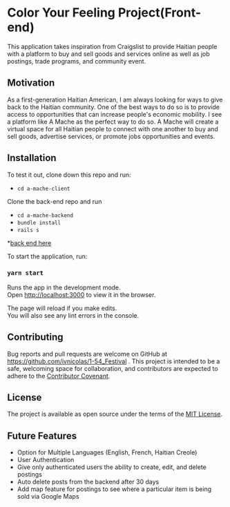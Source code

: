# Color Your Feeling Project(Front-end)

This application takes  inspiration from Craigslist to provide Haitian people with a platform to buy and sell goods and services online as well as job postings, trade programs, and community event. 

## Motivation 

As a first-generation Haitian American, I am always looking for ways to give back to the Haitian community. One of the best ways to do so is to provide access to opportunities that can increase people's economic mobility. I see a platform like A Mache as the perfect way to do so. A Mache will create a virtual space for all Haitian people to connect with one another to buy and sell goods, advertise services, or promote jobs opportunities and events.

## Installation
To test it out, clone down this repo and run:
- `cd a-mache-client`

Clone the back-end repo and run 
- `cd a-mache-backend`
- `bundle install`
- `rails s` 

*[back end here](https://github.com/ivnicolas/a-mache-backend)

To start the application, run:
### `yarn start`

Runs the app in the development mode.\
Open [http://localhost:3000](http://localhost:3000) to view it in the browser.

The page will reload if you make edits.\
You will also see any lint errors in the console.

## Contributing 

Bug reports and pull requests are welcome on GitHub at https://github.com/ivnicolas/1-54_Festival . This project is intended to be a safe, welcoming space for collaboration, and contributors are expected to adhere to the [Contributor Covenant](https://www.contributor-covenant.org/).

## License

The project is available as open source under the terms of the [MIT License](http://www.opensource.org/licenses/mit-license).

## Future Features
- Option for Multiple Languages (English, French, Haitian Creole)
- User Authentication
- Give only authenticated users the ability to create, edit, and delete postings
- Auto delete posts from the backend after 30 days 
- Add map feature for postings to see where a particular item is being sold via Google Maps 


